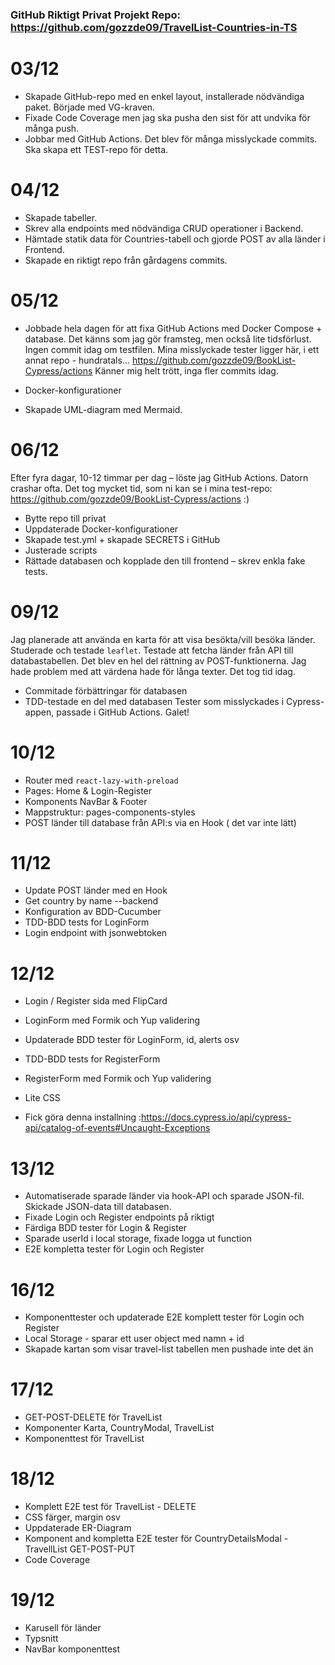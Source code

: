 ### GitHub Riktigt Privat Projekt Repo: https://github.com/gozzde09/TravelList-Countries-in-TS

# 03/12

- Skapade GitHub-repo med en enkel layout, installerade nödvändiga paket. Började med VG-kraven.
- Fixade Code Coverage men jag ska pusha den sist för att undvika för många push.
- Jobbar med GitHub Actions. Det blev för många misslyckade commits. Ska skapa ett TEST-repo för detta.

# 04/12

- Skapade tabeller.
- Skrev alla endpoints med nödvändiga CRUD operationer i Backend.
- Hämtade statik data för Countries-tabell och gjorde POST av alla länder i Frontend.
- Skapade en riktigt repo från gårdagens commits.

# 05/12

- Jobbade hela dagen för att fixa GitHub Actions med Docker Compose + database.
  Det känns som jag gör framsteg, men också lite tidsförlust. Ingen commit idag om testfilen.
  Mina misslyckade tester ligger här, i ett annat repo - hundratals... https://github.com/gozzde09/BookList-Cypress/actions
  Känner mig helt trött, inga fler commits idag.

- Docker-konfigurationer
- Skapade UML-diagram med Mermaid.

# 06/12

Efter fyra dagar, 10-12 timmar per dag – löste jag GitHub Actions. Datorn crashar ofta.
Det tog mycket tid, som ni kan se i mina test-repo: https://github.com/gozzde09/BookList-Cypress/actions
:)

- Bytte repo till privat
- Uppdaterade Docker-konfigurationer
- Skapade test.yml + skapade SECRETS i GitHub
- Justerade scripts
- Rättade databasen och kopplade den till frontend – skrev enkla fake tests.

# 09/12

Jag planerade att använda en karta för att visa besökta/vill besöka länder. Studerade och testade `leaflet`.
Testade att fetcha länder från API till databastabellen. Det blev en hel del rättning av POST-funktionerna.
Jag hade problem med att värdena hade för långa texter. Det tog tid idag.

- Commitade förbättringar för databasen
- TDD-testade en del med databasen
  Tester som misslyckades i Cypress-appen, passade i GitHub Actions. Galet!

# 10/12

- Router med `react-lazy-with-preload`
- Pages: Home & Login-Register
- Komponents NavBar & Footer
- Mappstruktur: pages-components-styles
- POST länder till database från API:s via en Hook ( det var inte lätt)

# 11/12

- Update POST länder med en Hook
- Get country by name --backend
- Konfiguration av BDD-Cucumber
- TDD-BDD tests for LoginForm
- Login endpoint with jsonwebtoken

# 12/12

- Login / Register sida med FlipCard

- LoginForm med Formik och Yup validering
- Updaterade BDD tester för LoginForm, id, alerts osv

- TDD-BDD tests for RegisterForm
- RegisterForm med Formik och Yup validering
- Lite CSS
- Fick göra denna installning :https://docs.cypress.io/api/cypress-api/catalog-of-events#Uncaught-Exceptions

# 13/12

- Automatiserade sparade länder via hook-API och sparade JSON-fil. Skickade JSON-data till databasen.
- Fixade Login och Register endpoints på riktigt
- Färdiga BDD tester för Login & Register
- Sparade userId i local storage, fixade logga ut function
- E2E kompletta tester för Login och Register

# 16/12

- Komponenttester och updaterade E2E komplett tester för Login och Register
- Local Storage - sparar ett user object med namn + id
- Skapade kartan som visar travel-list tabellen men pushade inte det än

# 17/12

- GET-POST-DELETE för TravelList
- Komponenter Karta, CountryModal, TravelList
- Komponenttest för TravelList

# 18/12

- Komplett E2E test för TravelList - DELETE
- CSS färger, margin osv
- Uppdaterade ER-Diagram
- Komponent and kompletta E2E tester för CountryDetailsModal -TravellList GET-POST-PUT
- Code Coverage

# 19/12

- Karusell för länder
- Typsnitt
- NavBar komponenttest
